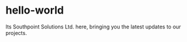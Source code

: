 # hello-world

Its Southpoint Solutions Ltd. here, bringing you the latest updates to our projects.
